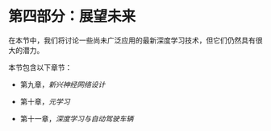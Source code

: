 # 第四部分：展望未来

在本节中，我们将讨论一些尚未广泛应用的最新深度学习技术，但它们仍然具有很大的潜力。

本节包含以下章节：

+   第九章，*新兴神经网络设计*

+   第十章，*元学习*

+   第十一章，*深度学习与自动驾驶车辆*
